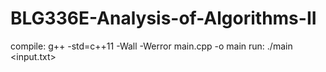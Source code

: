 # BLG336E-Analysis-of-Algorithms-II

compile:  g++ -std=c++11 -Wall -Werror main.cpp -o main
run:  ./main <input.txt>
